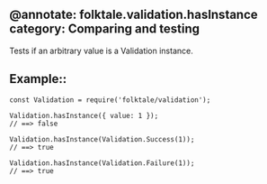 @annotate: folktale.validation.hasInstance
category: Comparing and testing
---

Tests if an arbitrary value is a Validation instance.


## Example::

    const Validation = require('folktale/validation');

    Validation.hasInstance({ value: 1 });
    // ==> false

    Validation.hasInstance(Validation.Success(1));
    // ==> true

    Validation.hasInstance(Validation.Failure(1));
    // ==> true